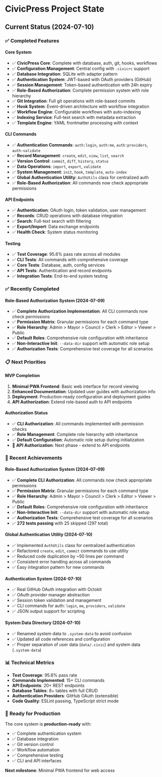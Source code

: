 # CivicPress Project State

## Current Status (2024-07-10)

### ✅ **Completed Features**

#### **Core System**

- ✅ **CivicPress Core**: Complete with database, auth, git, hooks, workflows
- ✅ **Configuration Management**: Central config with `.civicrc` support
- ✅ **Database Integration**: SQLite with adapter pattern
- ✅ **Authentication System**: JWT-based with OAuth providers (GitHub)
- ✅ **Session Management**: Token-based authentication with 24h expiry
- ✅ **Role-Based Authorization**: Complete permission system with role
  hierarchy
- ✅ **Git Integration**: Full git operations with role-based commits
- ✅ **Hook System**: Event-driven architecture with workflow integration
- ✅ **Workflow Engine**: Configurable workflows with auto-indexing
- ✅ **Indexing Service**: Full-text search with metadata extraction
- ✅ **Template Engine**: YAML frontmatter processing with context

#### **CLI Commands**

- ✅ **Authentication Commands**: `auth:login`, `auth:me`, `auth:providers`,
  `auth:validate`
- ✅ **Record Management**: `create`, `edit`, `view`, `list`, `search`
- ✅ **Version Control**: `commit`, `diff`, `history`, `status`
- ✅ **Data Operations**: `import`, `export`, `validate`
- ✅ **System Management**: `init`, `hook`, `template`, `auto-index`
- ✅ **Global Authentication Utility**: `AuthUtils` class for centralized auth
- ✅ **Role-Based Authorization**: All commands now check appropriate
  permissions

#### **API Endpoints**

- ✅ **Authentication**: OAuth login, token validation, user management
- ✅ **Records**: CRUD operations with database integration
- ✅ **Search**: Full-text search with filtering
- ✅ **Export/Import**: Data exchange endpoints
- ✅ **Health Check**: System status monitoring

#### **Testing**

- ✅ **Test Coverage**: 95.6% pass rate across all modules
- ✅ **CLI Tests**: All commands with comprehensive coverage
- ✅ **Core Tests**: Database, auth, config services
- ✅ **API Tests**: Authentication and record endpoints
- ✅ **Integration Tests**: End-to-end system testing

### ✅ **Recently Completed**

#### **Role-Based Authorization System (2024-07-09)**

- ✅ **Complete Authorization Implementation**: All CLI commands now check
  permissions
- ✅ **Permission Matrix**: Granular permissions for each command type
- ✅ **Role Hierarchy**: Admin > Mayor > Council > Clerk > Editor > Viewer >
  Public
- ✅ **Default Roles**: Comprehensive role configuration with inheritance
- ✅ **Non-Interactive Init**: `--data-dir` support with automatic role setup
- ✅ **Authorization Tests**: Comprehensive test coverage for all scenarios

### 📋 **Next Priorities**

#### **MVP Completion**

1. **Minimal PWA Frontend**: Basic web interface for record viewing
2. **Enhanced Documentation**: Updated user guides with authorization info
3. **Deployment**: Production-ready configuration and deployment guides
4. **API Authorization**: Extend role-based auth to API endpoints

#### **Authorization Status**

- ✅ **CLI Authorization**: All commands implemented with permission checks
- ✅ **Role Management**: Complete role hierarchy with inheritance
- ✅ **Default Configuration**: Automatic role setup during initialization
- 🔄 **API Authorization**: Next phase - extend to API endpoints

### 🎯 **Recent Achievements**

#### **Role-Based Authorization System (2024-07-09)**

- ✅ **Complete CLI Authorization**: All commands now check appropriate
  permissions
- ✅ **Permission Matrix**: Granular permissions for each command type
- ✅ **Role Hierarchy**: Admin > Mayor > Council > Clerk > Editor > Viewer >
  Public
- ✅ **Default Roles**: Comprehensive role configuration with inheritance
- ✅ **Non-Interactive Init**: `--data-dir` support with automatic role setup
- ✅ **Authorization Tests**: Comprehensive test coverage for all scenarios
- ✅ **272 tests passing** with 25 skipped (297 total)

#### **Global Authentication Utility (2024-07-10)**

- ✅ Implemented `AuthUtils` class for centralized authentication
- ✅ Refactored `create`, `edit`, `commit` commands to use utility
- ✅ Reduced code duplication by ~50 lines per command
- ✅ Consistent error handling across all commands
- ✅ Easy integration pattern for new commands

#### **Authentication System (2024-07-10)**

- ✅ Real GitHub OAuth integration with Octokit
- ✅ OAuth provider manager abstraction
- ✅ Session token validation and management
- ✅ CLI commands for auth: `login`, `me`, `providers`, `validate`
- ✅ JSON output support for scripting

#### **System Data Directory (2024-07-10)**

- ✅ Renamed system data to `.system-data` to avoid confusion
- ✅ Updated all code references and configuration
- ✅ Proper separation of user data (`data/.civic`) and system data
  (`.system-data`)

### 📊 **Technical Metrics**

- **Test Coverage**: 95.6% pass rate
- **Commands Implemented**: 15+ CLI commands
- **API Endpoints**: 20+ REST endpoints
- **Database Tables**: 8+ tables with full CRUD
- **Authentication Providers**: GitHub OAuth (extensible)
- **Code Quality**: ESLint passing, TypeScript strict mode

### 🚀 **Ready for Production**

The core system is **production-ready** with:

- ✅ Complete authentication system
- ✅ Database integration
- ✅ Git version control
- ✅ Workflow automation
- ✅ Comprehensive testing
- ✅ CLI and API interfaces

**Next milestone**: Minimal PWA frontend for web access
